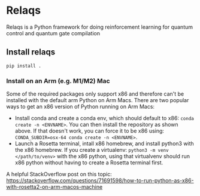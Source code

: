 
# Relaqs
Relaqs is a Python framework for doing reinforcement learning for quantum control and quantum gate compilation 


## Install relaqs
```
pip install .
```


### Install on an Arm (e.g. M1/M2) Mac
Some of the required packages only support x86 and therefore can't be installed with the default arm Python on Arm Macs.  There are two popular ways to get an x86 version of Python running on Arm Macs:
- Install conda and create a conda env, which should default to x86:  `conda create -n <ENVNAME>`.  You can then install the repository as shown above.  If that doesn't work, you can force it to be x86 using: `CONDA_SUBDIR=osx-64 conda create -n <ENVNAME>`.
- Launch a Rosetta terminal, intall x86 homebrew, and install python3 with the x86 homebrew.  If you create a virtualenv: `python3 -m venv </path/to/venv>` with the x86 python, using that virtualvenv should run x86 python without having to create a Rosetta terminal first.

A helpful StackOverflow post on this topic:
https://stackoverflow.com/questions/71691598/how-to-run-python-as-x86-with-rosetta2-on-arm-macos-machine

